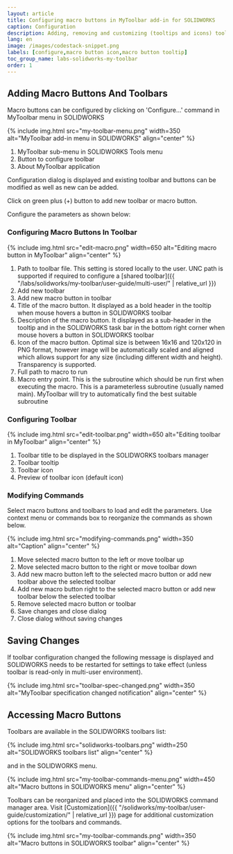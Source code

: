 ```yaml
---
layout: article
title: Configuring macro buttons in MyToolbar add-in for SOLIDWORKS
caption: Configuration
description: Adding, removing and customizing (tooltips and icons) toolbars and macro buttons in MyToolbar add-in for SOLIDWORKS
lang: en
image: /images/codestack-snippet.png
labels: [configure,macro button icon,macro button tooltip]
toc_group_name: labs-solidworks-my-toolbar
order: 1
---
```

## Adding Macro Buttons And Toolbars

Macro buttons can be configured by clicking on 'Configure...' command in MyToolbar menu in SOLIDWORKS

{% include img.html src="my-toolbar-menu.png" width=350 alt="MyToolbar add-in menu in SOLIDWORKS" align="center" %}

1. MyToolbar sub-menu in SOLIDWORKS Tools menu
1. Button to configure toolbar
1. About MyToolbar application

Configuration dialog is displayed and existing toolbar and buttons can be modified as well as new can be added.

Click on green plus (+) button to add new toolbar or macro button.

Configure the parameters as shown below:

### Configuring Macro Buttons In Toolbar

{% include img.html src="edit-macro.png" width=650 alt="Editing macro button in MyToolbar" align="center" %}

1. Path to toolbar file. This setting is stored locally to the user. UNC path is supported if required to configure a [shared toolbar]({{ "/labs/solidworks/my-toolbar/user-guide/multi-user/" | relative_url }})
1. Add new toolbar
1. Add new macro button in toolbar
1. Title of the macro button. It displayed as a bold header in the tooltip when mouse hovers a button in SOLIDWORKS toolbar
1. Description of the macro button. It displayed as a sub-header in the tooltip and in the SOLIDWORKS task bar in the bottom right corner when mouse hovers a button in SOLIDWORKS toolbar
1. Icon of the macro button. Optimal size is between 16x16 and 120x120 in PNG format, however image will be automatically scaled and aligned which allows support for any size (including different width and height). Transparency is supported.
1. Full path to macro to run
1. Macro entry point. This is the subroutine which should be run first when executing the macro. This is a parameterless subroutine (usually named main). MyToolbar will try to automatically find the best suitable subroutine

### Configuring Toolbar

{% include img.html src="edit-toolbar.png" width=650 alt="Editing toolbar in MyToolbar" align="center" %}

1. Toolbar title to be displayed in the SOLIDWORKS toolbars manager
1. Toolbar tooltip
1. Toolbar icon
1. Preview of toolbar icon (default icon)

### Modifying Commands

Select macro buttons and toolbars to load and edit the parameters. Use context menu or commands box to reorganize the commands as shown below.

{% include img.html src="modifying-commands.png" width=350 alt="Caption" align="center" %}

1. Move selected macro button to the left or move toolbar up
1. Move selected macro button to the right or move toolbar down
1. Add new macro button left to the selected macro button or add new toolbar above the selected toolbar
1. Add new macro button right to the selected macro button or add new toolbar below the selected toolbar
1. Remove selected macro button or toolbar
1. Save changes and close dialog
1. Close dialog without saving changes

## Saving Changes

If toolbar configuration changed the following message is displayed and SOLIDWORKS needs to be restarted for settings to take effect (unless toolbar is read-only in multi-user environment).

{% include img.html src="toolbar-spec-changed.png" width=350 alt="MyToolbar specification changed notification" align="center" %}

## Accessing Macro Buttons

Toolbars are available in the SOLIDWORKS toolbars list:

{% include img.html src="solidworks-toolbars.png" width=250 alt="SOLIDWORKS toolbars list" align="center" %}

and in the SOLIDWORKS menu.

{% include img.html src="my-toolbar-commands-menu.png" width=450 alt="Macro buttons in SOLIDWORKS menu" align="center" %}

Toolbars can be reorganized and placed into the SOLIDWORKS command manager area. Visit [Customization]({{ "/solidworks/my-toolbar/user-guide/customization/" | relative_url }}) page for additional customization options for the toolbars and commands.

{% include img.html src="my-toolbar-commands.png" width=350 alt="Macro buttons in SOLIDWORKS toolbar" align="center" %}